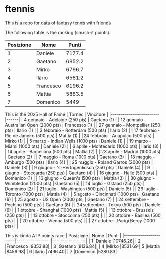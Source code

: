 # ftennis
<p>This is a repo for data of fantasy tennis with friends</p>
The following table is the ranking (smash-it points).

| Posizione            | Nome       | Punti      |
|-----------------------|-----------------|-----------------|
| 1    |Daniele  |7177.4|
| 2    |Gaetano  |6852.2| 
| 3    |Mirko  |6796.7| 
| 4  |Ilario  |6581.2| 
| 5   |Francesco  |6196.2| 
| 6    |Mattia  |5883.5| 
| 7    |Domenico  |5449| 




This is the 2025 Hall of Fame
| Torneo                 | Vincitore |
|------------------------|------|
| 4 gennaio - Adelaide (250 pts)           | Gaetano (1)     |
| 12 gennaio - Australian Open (2000 pts)  |  Francesco (1)    |
| 27 gennaio - Montpellier (250 pts)       |   Ilario (1)   |
| 3 febbraio - Rotterdam (500 pts)         |   Ilario (2)   |
| 17 febbraio - Rio de Janeiro (500 pts)   |  Mattia (1)    |
| 24 febbraio - Acapulco (500 pts)         |    Mirko (1)  |
| 5 marzo - Indian Wells (1000 pts)        |   Daniele (1)   |
| 19 marzo - Miami (1000 pts)              |    Daniele (2)  |
| 6 aprile - Montecarlo (1000 pts)         |   Ilario (3)   |
| 14 aprile - Barcellona (500 pts)         |   Mattia (2)   |
| 23 aprile - Madrid (1000 pts)            |   Gaetano (2)   |
| 7 maggio - Roma (1000 pts)               |   Gaetano (3)   |
| 18 maggio - Amburgo (500 pts)             |   Ilario (4)   |
| 25 maggio - Roland Garros (2000 pts)     |   Daniele (3)   |
| 9 giugno - 's-Hertogenbosch (250 pts)    |    Daniele (4)  |
| 9 giugno - Stoccarda (250 pts)           |   Gaetano (4)   |
| 16 giugno - Halle (500 pts)              |   Domenico (1)   |
| 16 giugno - Queen's (500 pts)            |   Mattia (3)   |
| 30 giugno - Wimbledon (2000 pts)         |   Gaetano (5)   |
| 14 luglio - Gstaad (250 pts)             |   Domenico (2)   |
| 21 luglio - Washington (500 pts)              |   Daniele (5)   |
| 26 luglio - Toronto (1000 pts)           |   Mattia (4)   |
| 5 agosto - Cincinnati (1000 pts)         |   Gaetano (6)   |
| 25 agosto - US Open (2000 pts)           |   Gaetano (7)   |
| 24 settembre - Pechino (500 pts)         |   Gaetano (8)   |
| 24 settembre - Tokyo (500 pts)           |   Daniele (6)   |
| 1 ottobre - Shanghai (1000 pts)          |    Mattia (5)  |
| 13 ottobre - Brussels (250 pts)           |      |
| 13 ottobre - Stoccolma (250 pts)         |      |
| 20 ottobre - Basilea (500 pts)           |      |
| 20 ottobre - Vienna (500 pts)            |      |
| 27 ottobre - Parigi Bercy (1000 pts)     |      |

This is kinda ATP points race 
| Posizione            | Nome       | Punti      |
|-----------------------|-----------------|-----------------|
| 1    |Daniele  |10746.26|
| 2    |Francesco  |9353.83|
| 3  |Gaetano  |9136.84||
| 4    |Mirko  |8531.69
| 5    |Mattia  |8459.98|
| 6     |Ilario  |7496.40|
| 7    |Domenico  |5280.83|




